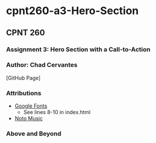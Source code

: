# cpnt260-a3-Hero-Section
## CPNT 260
### Assignment 3: Hero Section with a Call-to-Action
### Author: Chad Cervantes 
[GitHub Page]

### Attributions
- [Google Fonts](https://fonts.google.com/)
  - See lines 8-10 in index.html
- [Noto Music](https://fonts.google.com/noto/specimen/Noto+Music?query=music)
### Above and Beyond
